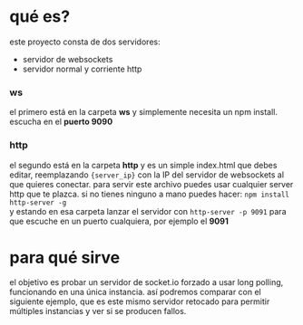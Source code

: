 # qué es?
este proyecto consta de dos servidores:
 - servidor de websockets
 - servidor normal y corriente http

### ws
el primero está en la carpeta **ws** y simplemente necesita un npm install. 
escucha en el **puerto 9090**

### http
el segundo está en la carpeta **http** y es un simple index.html que debes editar, reemplazando `{server_ip}` con la IP del servidor de websockets al que quieres conectar.
para servir este archivo puedes usar cualquier server http que te plazca. si no tienes ninguno a mano puedes hacer:
`npm install http-server -g`  
y estando en esa carpeta lanzar el servidor con `http-server -p 9091` para que escuche en un puerto cualquiera, por ejemplo el **9091**

# para qué sirve
el objetivo es probar un servidor de socket.io forzado a usar long polling, funcionando en una única instancia.
así podremos comparar con el siguiente ejemplo, que es este mismo servidor retocado para permitir múltiples instancias y ver si se producen fallos.

